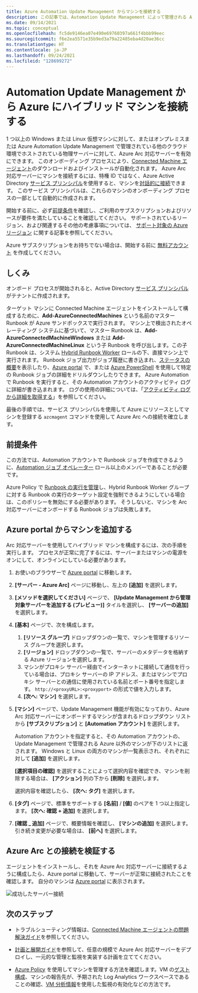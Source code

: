 ```yaml
---
title: Azure Automation Update Management からマシンを接続する
description: この記事では、Automation Update Management によって管理される Azure Arc にハイブリッド マシンを接続する方法について説明します。
ms.date: 09/14/2021
ms.topic: conceptual
ms.openlocfilehash: fc5de9146ea07e490e69760397a661f4bbb99eec
ms.sourcegitcommit: f6e2ea5571e35b9ed3a79a22485eba4d20ae36cc
ms.translationtype: HT
ms.contentlocale: ja-JP
ms.lasthandoff: 09/24/2021
ms.locfileid: "128699272"
---
```

# <a name="connect-hybrid-machines-to-azure-from-automation-update-management"></a>Automation Update Management から Azure にハイブリッド マシンを接続する

1 つ以上の Windows または Linux 仮想マシンに対して、またはオンプレミスまたは Azure Automation Update Management で管理されている他のクラウド環境でホストされている物理サーバーに対して、Azure Arc 対応サーバーを有効にできます。 このオンボーディング プロセスにより、[Connected Machine エージェント](agent-overview.md)のダウンロードおよびインストールが自動化されます。 Azure Arc 対応サーバーにマシンを接続するには、特権 ID ではなく、Azure Active Directory [サービス プリンシパル](../../active-directory/develop/app-objects-and-service-principals.md)を使用すると、マシンを[対話的に接続](onboard-portal.md)できます。 このサービス プリンシパルは、これらのマシンのオンボーディング プロセスの一部として自動的に作成されます。

開始する前に、必ず[前提条件](agent-overview.md#prerequisites)を確認し、ご利用のサブスクリプションおよびリソースが要件を満たしていることを確認してください。 サポートされているリージョン、および関連するその他の考慮事項については、 [サポート対象の Azure リージョン](overview.md#supported-regions) に関する記事を参照してください。

Azure サブスクリプションをお持ちでない場合は、開始する前に [無料アカウント](https://azure.microsoft.com/free/?WT.mc_id=A261C142F) を作成してください。

## <a name="how-it-works"></a>しくみ

オンボード プロセスが開始されると、Active Directory [サービス プリンシパル](../../active-directory/fundamentals/service-accounts-principal.md)がテナントに作成されます。 

ターゲット マシンに Connected Machine エージェントをインストールして構成するために、**Add-AzureConnectedMachines** という名前のマスター Runbook が Azure サンドボックスで実行されます。 マシン上で検出されたオペレーティング システムに基づいて、マスター Runbook は、**Add-AzureConnectedMachineWindows** または **Add-AzureConnectedMachineLinux** という子 Runbook を呼び出します。この子 Runbook は、システム [Hybrid Runbook Worker](../../automation/automation-hybrid-runbook-worker.md) ロールの下、直接マシン上で実行されます。 Runbook ジョブ出力がジョブ履歴に書き込まれ、[ステータスの概要](../../automation/automation-runbook-execution.md#job-statuses)を表示したり、[Azure portal](../../automation/manage-runbooks.md#view-statuses-in-the-azure-portal) で、または [Azure PowerShell](../../automation/manage-runbooks.md#retrieve-job-statuses-using-powershell) を使用して特定の Runbook ジョブの詳細をドリルダウンしたりできます。 Azure Automation で Runbook を実行すると、その Automation アカウントのアクティビティ ログに詳細が書き込まれます。 ログの使用の詳細については、「[アクティビティ ログから詳細を取得する](../../automation/manage-runbooks.md#retrieve-details-from-activity-log)」を参照してください。

最後の手順では、サービス プリンシパルを使用して Azure にリソースとしてマシンを登録する `azcmagent` コマンドを使用して Azure Arc への接続を確立します。

## <a name="prerequisites"></a>前提条件

この方法では、Automation アカウントで Runbook ジョブを作成できるように、[Automation ジョブ オペレーター](../../automation/automation-role-based-access-control.md#automation-job-operator) ロール以上のメンバーであることが必要です。 

Azure Policy で [Runbook の実行を管理](../../automation/enforce-job-execution-hybrid-worker.md)し、Hybrid Runbook Worker グループに対する Runbook の実行のターゲット設定を強制できるようにしている場合は、このポリシーを無効にする必要があります。 そうしないと、マシンを Arc 対応サーバーにオンボードする Runbook ジョブは失敗します。 

## <a name="add-machines-from-the-azure-portal"></a>Azure portal からマシンを追加する

Arc 対応サーバーを使用してハイブリッド マシンを構成するには、次の手順を実行します。 プロセスが正常に完了するには、サーバーまたはマシンの電源をオンにして、オンラインにしている必要があります。

1. お使いのブラウザーで [Azure portal](https://portal.azure.com) に移動します。

1. **[サーバー - Azure Arc]** ページに移動し、左上の **[追加]** を選択します。

1. **[メソッドを選択してください]** ページで、 **[Update Management から管理対象サーバーを追加する (プレビュー)]** タイルを選択し、 **[サーバーの追加]** を選択します。

1. **[基本]** ページで、次を構成します。

    1. **[リソース グループ]** ドロップダウンの一覧で、マシンを管理するリソース グループを選択します。
    1. **[リージョン]** ドロップダウンの一覧で、サーバーのメタデータを格納する Azure リージョンを選択します。
    1. マシンがプロキシ サーバー経由でインターネットに接続して通信を行っている場合は、プロキシ サーバーの IP アドレス、またはマシンでプロキシ サーバーとの通信に使用されている名前とポート番号を指定します。 `http://<proxyURL>:<proxyport>` の形式で値を入力します。
    1. **[次へ: マシン]** を選択します。

1. **[マシン]** ページで、Update Management 機能が有効になっており、Azure Arc 対応サーバーにオンボードするマシンが含まれるドロップダウン リストから **[サブスクリプション]** と **[Automation アカウント]** を選択します。

   Automation アカウントを指定すると、その Automation アカウントの、Update Management で管理される Azure 以外のマシンが下のリストに返されます。 Windows と Linux の両方のマシンが一覧表示され、それぞれに対して **[追加]** を選択します。

   **[選択項目の確認]** を選択することによって選択内容を確認でき、マシンを削除する場合は、 **[アクション]** 列の下から **[削除]** を選択します。 

   選択内容を確認したら、 **[次へ: タグ]** を選択します。

1. **[タグ]** ページで、標準をサポートする **[名前]** / **[値]** のペアを 1 つ以上指定します。 **[次へ: 確認 + 追加]** を選択します。

1. **[確認 _ 追加]** ページで、概要情報を確認し、 **[マシンの追加]** を選択します。 引き続き変更が必要な場合は、 **[前へ]** を選択します。

## <a name="verify-the-connection-with-azure-arc"></a>Azure Arc との接続を検証する

エージェントをインストールし、それを Azure Arc 対応サーバーに接続するように構成したら、Azure portal に移動して、サーバーが正常に接続されたことを確認します。 自分のマシンは [Azure portal](https://aka.ms/hybridmachineportal) に表示されます。

![成功したサーバー接続](./media/onboard-portal/arc-for-servers-successful-onboard.png)

## <a name="next-steps"></a>次のステップ

- トラブルシューティング情報は、[Connected Machine エージェントの問題解決ガイド](troubleshoot-agent-onboard.md)を参照してください。

- [計画と展開ガイド](plan-at-scale-deployment.md)を参照して、任意の規模で Azure Arc 対応サーバーをデプロイし、一元的な管理と監視を実装する計画を立ててください。

- [Azure Policy](../../governance/policy/overview.md) を使用してマシンを管理する方法を確認します。VM の[ゲスト構成](../../governance/policy/concepts/guest-configuration.md)、マシンの報告先が、予期された Log Analytics ワークスペースであることの確認、[VM 分析情報](../../azure-monitor/vm/vminsights-enable-policy.md)を使用した監視の有効化などの方法です。